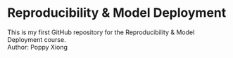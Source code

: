 # Reproducibility & Model Deployment
This is my first GitHub repository for the Reproducibility & Model Deployment course.  
Author: Poppy Xiong
